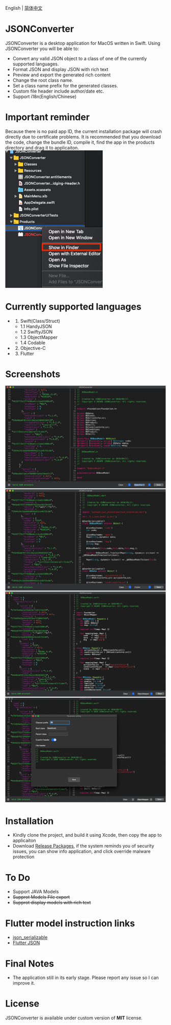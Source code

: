
English | [简体中文](./README.zh-CN.md)

JSONConverter
============
JSONConverter is a desktop application for MacOS written in Swift. 
Using JSONConverter you will be able to:
* Convert any valid JSON object to a class of one of the currently supported languages.
* Format JSON and display JSON with rich text
* Preview and export the generated rich content
* Change the root class name.
* Set a class name prefix for the generated classes.
* Custom file header include author/date etc.
* Support i18n(English/Chinese)

Important reminder
==================
Because there is no paid app ID, the current installation package will crash directly due to certificate problems. It is recommended that you download the code, change the bundle ID, compile it, find the app in the products directory and drag it to applicaiton. 
![0.png](/Screenshots/0.png)

Currently supported languages
=============================
- 1. Swift(Class/Struct)
    - 1.1 HandyJSON
    - 1.2 SwiftyJSON
    - 1.3 ObjectMapper
    - 1.4 Codable
- 2. Objective-C
- 3. Flutter

Screenshots
========================
![1.png](/Screenshots/1.png)
![2.png](/Screenshots/2.png)
![3.png](/Screenshots/3.png)
![4.png](/Screenshots/4.png)

Installation
============
* Kindly clone the project, and build it using Xcode, then copy the app to applicaiton
* Download [Release Packages](https://github.com/DevYao/JSONConverter/releases), if the system reminds you of security issues, you can show info application, and click override malware protection

To Do
=====
* Support JAVA Models 
* ~~Supprot Models File export~~
* ~~Supprot display models with rich text~~

Flutter model instruction links
========================
* [json_serializable](https://github.com/dart-lang/json_serializable)
* [Flutter JSON](https://flutterchina.club/json/)

Final Notes
==========
* The application still in its early stage. Please report any issue so I can improve it.

License
========================
JSONConverter is available under custom version of **MIT** license.
